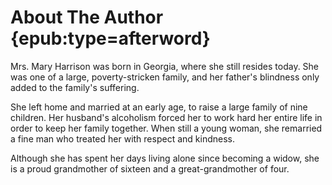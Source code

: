 # About The Author {epub:type=afterword}

Mrs. Mary Harrison was born in Georgia, where she still resides today.
She was one of a large, poverty-stricken family,
and her father's blindness only added to the family's suffering.

She left home and married at an early age,
to raise a large family of nine children.
Her husband's alcoholism forced her to work hard her entire life
in order to keep her family together.
When still a young woman,
she remarried a fine man who treated her with respect and kindness.

Although she has spent her days living alone since becoming a widow,
she is a proud grandmother of sixteen and a great-grandmother of four.
